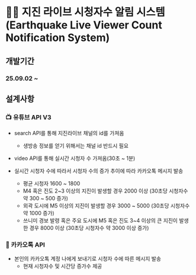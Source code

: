 
# 🫨🌋 지진 라이브 시청자수 알림 시스템 <br> (Earthquake Live Viewer Count Notification System)

## 개발기간 

### 25.09.02 ~

## 설계사항

### 📺 유튜브 API V3 

* search API를 통해 지진라이브 채널의 id를 가져옴
  - 생방송 정보를 얻기 위해서는 채널 id 반드시 필요
    
* video API를 통해 실시간 시청자 수 가져옴(30초 ~ 1분)

* 실시간 시청자 수에 따라서 시청자 수의 증가 추이에 따라 카카오톡 메시지 발송
  - 평균 시청자 1600 ~ 1800
  - M4 혹은 진도 2~3 이상의 지진이 발생할 경우 2000 이상 (30초당 시청자수 약 300 ~ 500 증가)
  - 외곽 도시에 M5 이상의 지진이 발생할 경우 3000 ~ 5000 (30초당 시청자수 약 1000 증가)
  - 쓰니미 경보 발령 혹은 주요 도시에 M5 혹은 진도 3~4 이상의 큰 지진이 발생한 경우 8000 이상 (30초당 시청자수 약 3000 이상 증가)


### 📱 카카오톡 API
* 본인의 카카오톡 계정 나에게 보내기로 시청자 수에 따른 메시지 발송
  - 현재 시청자수 및 시간당 증가수 제공
 
  




